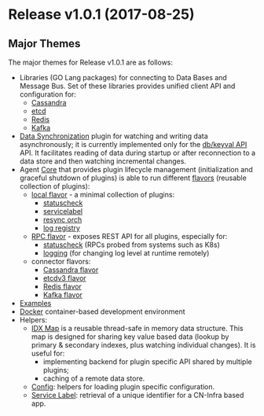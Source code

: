 
# Release v1.0.1 (2017-08-25)

## Major Themes

The major themes for Release v1.0.1 are as follows:
* Libraries (GO Lang packages) for connecting to Data Bases and Message Bus.
  Set of these libraries provides unified client API and configuration for:
    * [Cassandra](db/sql/cassandra)
    * [etcd](db/keyval/etcdv3)
    * [Redis](db/keyval/redis)
    * [Kafka](db/)
* [Data Synchronization](datasync) plugin for watching and writing data asynchronously; it is currently implemented only for the [db/keyval API](db/keyval) API. It facilitates reading of data during startup or after reconnection to a data store and then watching incremental changes.
* Agent [Core](core) that provides plugin lifecycle management 
(initialization and graceful shutdown of plugins) is able to run
different [flavors](flavors) (reusable collection of plugins):
    * [local flavor](flavors/local) - a minimal collection of plugins: 
      * [statuscheck](health/statuscheck) 
      * [servicelabel](servicelabel) 
      * [resync orch](datasync/restsync) 
      * [log registry](logging)
    * [RPC flavor](flavors/rpc) - exposes REST API for all plugins, especially for:
      * [statuscheck](health/statuscheck) (RPCs probed from systems such as K8s)
      * [logging](logging/logmanager) (for changing log level at runtime remotely)
    * connector flavors: 
      * [Cassandra flavor](flavors/cassandra)
      * [etcdv3 flavor](flavors/etcd)
      * [Redis flavor](flavors/redis)
      * [Kafka flavor](flavors/kafka)
* [Examples](examples)
* [Docker](docker) container-based development environment 
* Helpers:
  * [IDX Map](idxmap) is a reusable thread-safe in memory data structure.
      This map is designed for sharing key value based data
      (lookup by primary & secondary indexes, plus watching individual changes).
      It is useful for:
      - implementing backend for plugin specific API shared by multiple plugins;
      - caching of a remote data store.
  * [Config](config): helpers for loading plugin specific configuration.
  * [Service Label](servicelabel): retrieval of a unique identifier for a CN-Infra based app.
